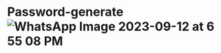 # Password-generate![WhatsApp Image 2023-09-12 at 6 55 08 PM](https://github.com/PoojaRawatig/Password-generate/assets/113825497/4a83c149-45ef-45eb-82de-8d414539648c)

